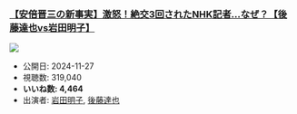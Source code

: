 ### [【安倍晋三の新事実】激怒！絶交3回されたNHK記者…なぜ？【後藤達也vs岩田明子】](https://www.youtube.com/watch?v=jtEu5kCN6_E)
[![](https://img.youtube.com/vi/jtEu5kCN6_E/sddefault.jpg)](https://www.youtube.com/watch?v=jtEu5kCN6_E)
-   公開日: 2024-11-27
-   視聴数: 319,040
-   **いいね数: 4,464**
-   出演者: [岩田明子](/rehacq_fan/people/岩田明子 "wikilink"), [後藤達也](/rehacq_fan/people/後藤達也 "wikilink")
